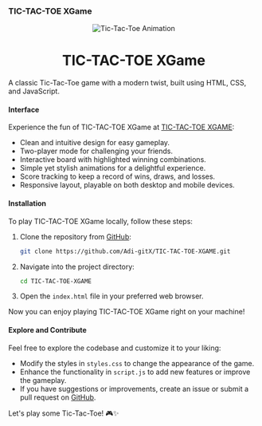 ### TIC-TAC-TOE XGame

<div align="center">
  <img src="https://user-images.githubusercontent.com/56839789/146692223-9541dc0f-a5c4-46b7-9700-9fede139dffb.gif" alt="Tic-Tac-Toe Animation">
</div>

<h1 align="center">TIC-TAC-TOE XGame</h1>

A classic Tic-Tac-Toe game with a modern twist, built using HTML, CSS, and JavaScript.

#### Interface

Experience the fun of TIC-TAC-TOE XGame at [TIC-TAC-TOE XGAME](https://tic-tac-toe-xgame.vercel.app/):

- Clean and intuitive design for easy gameplay.
- Two-player mode for challenging your friends.
- Interactive board with highlighted winning combinations.
- Simple yet stylish animations for a delightful experience.
- Score tracking to keep a record of wins, draws, and losses.
- Responsive layout, playable on both desktop and mobile devices.

#### Installation

To play TIC-TAC-TOE XGame locally, follow these steps:

1. Clone the repository from [GitHub](https://github.com/Adi-gitX/TIC-TAC-TOE-XGAME):
   ```bash
   git clone https://github.com/Adi-gitX/TIC-TAC-TOE-XGAME.git
   ```

2. Navigate into the project directory:
   ```bash
   cd TIC-TAC-TOE-XGAME
   ```

3. Open the `index.html` file in your preferred web browser.

Now you can enjoy playing TIC-TAC-TOE XGame right on your machine!

#### Explore and Contribute

Feel free to explore the codebase and customize it to your liking:

- Modify the styles in `styles.css` to change the appearance of the game.
- Enhance the functionality in `script.js` to add new features or improve the gameplay.
- If you have suggestions or improvements, create an issue or submit a pull request on [GitHub](https://github.com/Adi-gitX/TIC-TAC-TOE-XGAME).

Let's play some Tic-Tac-Toe! 🎮✨
